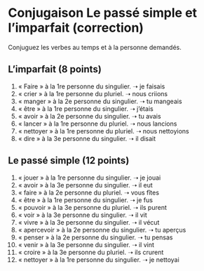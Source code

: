 # Conjugaison Le passé simple et l’imparfait (correction)
Conjuguez les verbes au temps et à la personne demandés.

## L’imparfait (8 points)
1. « Faire » à la 1re personne du singulier. ➝ je faisais
2. « crier » à la 1re personne du pluriel. ➝ nous criions
3. « manger » à la 2e personne du singulier. ➝ tu mangeais
4. « être » à la 1re personne du singulier. ➝ j’étais
5. « avoir » à la 2e personne du singulier. ➝ tu avais
6. « lancer » à la 1re personne du pluriel. ➝ nous lancions
7. « nettoyer » à la 1re personne du pluriel. ➝ nous nettoyions
8. « dire » à la 3e personne du singulier. ➝ il disait

## Le passé simple (12 points)
1. « jouer » à la 1re personne du singulier. ➝ je jouai
2. « avoir » à la 3e personne du singulier. ➝ il eut
3. « faire » à la 2e personne du pluriel. ➝ vous fîtes
4. « être » à la 1re personne du singulier. ➝ je fus
5. « pouvoir » à la 3e personne du pluriel. ➝ ils purent
6. « voir » à la 3e personne du singulier. ➝ il vit
7. « vivre » à la 3e personne du singulier. ➝ il vécut
8. « apercevoir » à la 2e personne du singulier. ➝ tu aperçus
9. « penser » à la 2e personne du singulier. ➝ tu pensas
10. « venir » à la 3e personne du singulier. ➝ il vint
11. « croire » à la 3e personne du pluriel. ➝ ils crurent
12. « nettoyer » à la 1re personne du singulier. ➝ je nettoyai